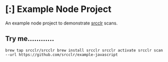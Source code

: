 # [:] Example Node Project

An example node project to demonstrate [srcclr](https://www.srcclr.com) scans.

## Try me............

`
brew tap srcclr/srcclr
brew install srcclr
srcclr activate
srcclr scan --url https://github.com/srcclr/example-javascript
`
